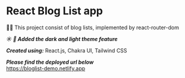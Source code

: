 # React Blog List app

👨‍💻 This project consist of blog lists, implemented by react-router-dom

***☀️ 🌙 Added the dark and light theme feature***

***Created using:***  React.js, Chakra UI, Tailwind CSS

***Please find the deployed url below***<br>
https://bloglist-demo.netlify.app
